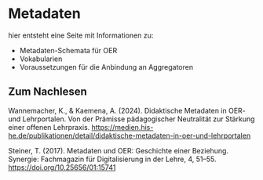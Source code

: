 # Metadaten

hier entsteht eine Seite mit Informationen zu: 


- Metadaten-Schemata für OER
- Vokabularien
- Voraussetzungen für die Anbindung an Aggregatoren

## Zum Nachlesen

Wannemacher, K., & Kaemena, A. (2024). Didaktische Metadaten in OER- und Lehrportalen. Von der Prämisse pädagogischer Neutralität zur Stärkung einer offenen Lehrpraxis. https://medien.his-he.de/publikationen/detail/didaktische-metadaten-in-oer-und-lehrportalen

Steiner, T. (2017). Metadaten und OER: Geschichte einer Beziehung. Synergie: Fachmagazin für Digitalisierung in der Lehre, 4, 51–55. https://doi.org/10.25656/01:15741
